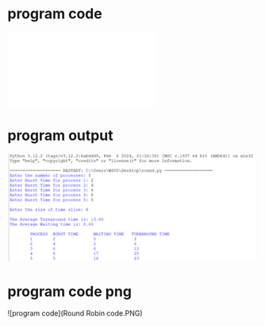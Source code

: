 # program code
![program_code](roundrobhin_code_le_516.py)

# program output
![program_output](Round_output_le_516.PNG)

# program code png
![program code](Round Robin code.PNG)
